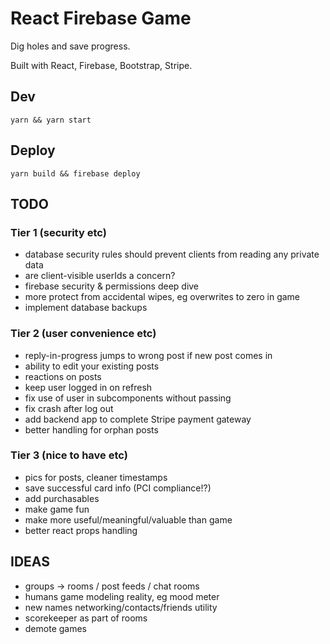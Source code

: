 # React Firebase Game

Dig holes and save progress.

Built with React, Firebase, Bootstrap, Stripe.

## Dev

```
yarn && yarn start
```

## Deploy

```
yarn build && firebase deploy
```

## TODO

### Tier 1 (security etc)

- database security rules should prevent clients from reading any private data
- are client-visible userIds a concern?
- firebase security & permissions deep dive
- more protect from accidental wipes, eg overwrites to zero in game
- implement database backups

### Tier 2 (user convenience etc)

- reply-in-progress jumps to wrong post if new post comes in
- ability to edit your existing posts
- reactions on posts
- keep user logged in on refresh
- fix use of user in subcomponents without passing
- fix crash after log out
- add backend app to complete Stripe payment gateway
- better handling for orphan posts

### Tier 3 (nice to have etc)

- pics for posts, cleaner timestamps
- save successful card info (PCI compliance!?)
- add purchasables
- make game fun
- make more useful/meaningful/valuable than game
- better react props handling

## IDEAS

- groups -> rooms / post feeds / chat rooms
- humans game modeling reality, eg mood meter
- new names networking/contacts/friends utility
- scorekeeper as part of rooms
- demote games
